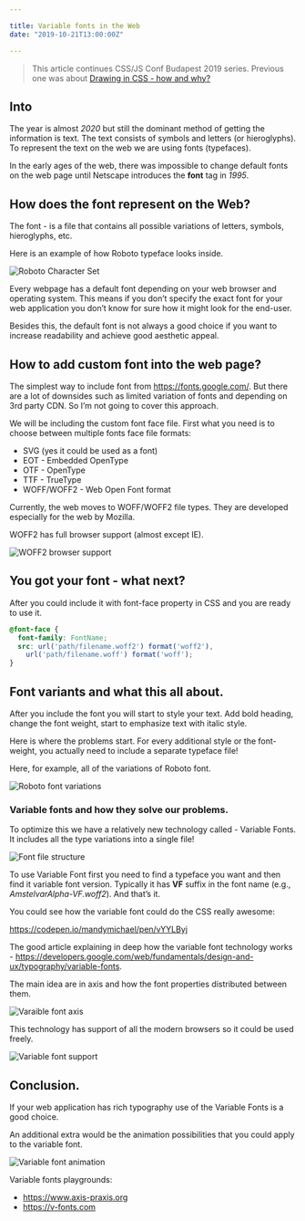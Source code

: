 ```yaml
---

title: Variable fonts in the Web
date: "2019-10-21T13:00:00Z"

---
```


> This article continues CSS/JS Conf Budapest 2019 series. Previous one was about [Drawing in CSS - how and why?](https://outofmemory.dev/drawing-in-css/)

## Into

The year is almost _2020_ but still the dominant method of getting the information is text. The text consists of symbols and letters (or hieroglyphs). To represent the text on the web we are using fonts (typefaces).

In the early ages of the web, there was impossible to change default fonts on the web page until Netscape introduces the **font** tag in _1995_.

## How does the font represent on the Web?

The font - is a file that contains all possible variations of letters, symbols, hieroglyphs, etc.

Here is an example of how Roboto typeface looks inside.

![Roboto Character Set](roboto_char_set.png "Roboto Character Set")

Every webpage has a default font depending on your web browser and operating system. This means if you don’t specify the exact font for your web application you don’t know for sure how it might look for the end-user.

Besides this, the default font is not always a good choice if you want to increase readability and achieve good aesthetic appeal.

## How to add custom font into the web page?

The simplest way to include font from https://fonts.google.com/. But there are a lot of downsides such as limited variation of fonts and depending on 3rd party CDN. So I’m not going to cover this approach.

We will be including the custom font face file. First what you need is to choose between multiple fonts face file formats:

* SVG (yes it could be used as a font)
* EOT - Embedded OpenType
* OTF - OpenType
* TTF - TrueType
* WOFF/WOFF2 - Web Open Font format

Currently, the web moves to WOFF/WOFF2 file types. They are developed especially for the web by Mozilla.

WOFF2 has full browser support (almost except IE).

![WOFF2 browser support](caniuse_woff2.png "WOFF2 browser support")

## You got your font - what next?

After you could include it with font-face property in CSS and you are ready to use it.

```css
@font-face {
  font-family: FontName;
  src: url('path/filename.woff2') format('woff2'),
    url('path/filename.woff') format('woff');
}
```

## Font variants and what this all about.

After you include the font you will start to style your text. Add bold heading, change the font weight, start to emphasize text with italic style.

Here is where the problems start. For every additional style or the font-weight, you actually need to include a separate typeface file!

Here, for example, all of the variations of Roboto font.

![Roboto font variations](roboto_variations.png "Roboto font variations")

### Variable fonts and how they solve our problems.

To optimize this we have a relatively new technology called - Variable Fonts. It includes all the type variations into a single file!

![Font file structure](vf_file_concept.png "Font file structure")

To use Variable Font first you need to find a typeface you want and then find it variable font version. Typically it has **VF** suffix in the font name (e.g., _AmstelvarAlpha-VF.woff2_). And that’s it.

You could see how the variable font could do the CSS really awesome:

https://codepen.io/mandymichael/pen/vYYLByj

The good article explaining in deep how the variable font technology works - https://developers.google.com/web/fundamentals/design-and-ux/typography/variable-fonts.

The main idea are in axis and how the font properties distributed between them.

![Varaible font axis](variable_fonts_venn_weight_axis_width_axis.png "Font file structure")

This technology has support of all the modern browsers so it could be used freely.

![Variable font support](caniuse_woff2.png "Variable font support")

## Conclusion.

If your web application has rich typography use of the Variable Fonts is a good choice.

An additional extra would be the animation possibilities that you could apply to the variable font.

![Variable font animation](variable_font_animation.gif "Variable font animations")

Variable fonts playgrounds:

* https://www.axis-praxis.org
* https://v-fonts.com
